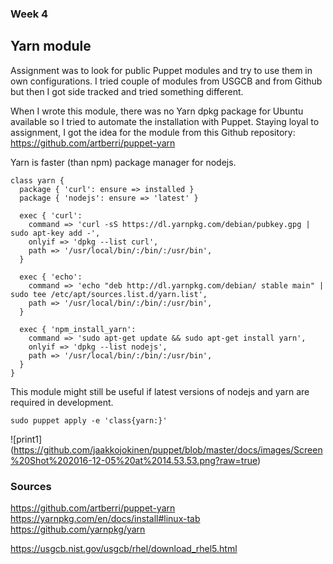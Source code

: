 ### Week 4
## Yarn module 

Assignment was to look for public Puppet modules and try to use them in own configurations. I tried couple of modules from USGCB and from Github but then I got side tracked and tried something different. 

When I wrote this module, there was no Yarn dpkg package for Ubuntu available so I tried to automate the installation with Puppet. Staying loyal to assignment, I got the idea for the module from this Github repository: https://github.com/artberri/puppet-yarn

Yarn is faster (than npm) package manager for nodejs.

```puppet
class yarn {
  package { 'curl': ensure => installed }
  package { 'nodejs': ensure => 'latest' }

  exec { 'curl':
    command => 'curl -sS https://dl.yarnpkg.com/debian/pubkey.gpg | sudo apt-key add -',
    onlyif => 'dpkg --list curl',
    path => '/usr/local/bin/:/bin/:/usr/bin',
  }

  exec { 'echo':
    command => 'echo "deb http://dl.yarnpkg.com/debian/ stable main" | sudo tee /etc/apt/sources.list.d/yarn.list',
    path => '/usr/local/bin/:/bin/:/usr/bin',
  }

  exec { 'npm_install_yarn':
    command => 'sudo apt-get update && sudo apt-get install yarn',
    onlyif => 'dpkg --list nodejs',
    path => '/usr/local/bin/:/bin/:/usr/bin',
  }
}
```

This module might still be useful if latest versions of nodejs and yarn are required in development. 

```
sudo puppet apply -e 'class{yarn:}'
```

![print1]
(https://github.com/jaakkojokinen/puppet/blob/master/docs/images/Screen%20Shot%202016-12-05%20at%2014.53.53.png?raw=true)

### Sources

https://github.com/artberri/puppet-yarn
https://yarnpkg.com/en/docs/install#linux-tab
https://github.com/yarnpkg/yarn

https://usgcb.nist.gov/usgcb/rhel/download_rhel5.html
